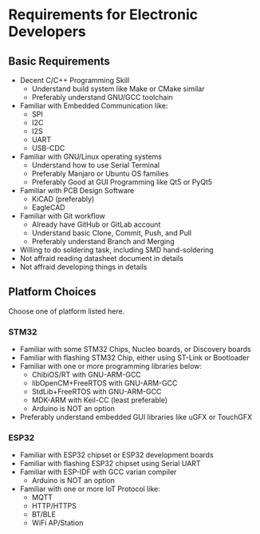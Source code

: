 # Requirements for Electronic Developers

## Basic Requirements
- Decent C/C++ Programming Skill
	+ Understand build system like Make or CMake similar
	+ Preferably understand GNU/GCC toolchain
- Familiar with Embedded Communication like:
	+ SPI
	+ I2C
	+ I2S
	+ UART
	+ USB-CDC
- Familiar with GNU/Linux operating systems
	+ Understand how to use Serial Terminal
	+ Preferably Manjaro or Ubuntu OS families
	+ Preferably Good at GUI Programming like Qt5 or PyQt5
- Familiar with PCB Design Software
	+ KiCAD (preferably)
	+ EagleCAD
- Familiar with Git workflow
	+ Already have GitHub or GitLab account
	+ Understand basic Clone, Commit, Push, and Pull
	+ Preferably understand Branch and Merging
- Willing to do soldering task, including SMD hand-soldering 
- Not affraid reading datasheet document in details
- Not affraid developing things in details

## Platform Choices

Choose one of platform listed here.

### STM32

- Familiar with some STM32 Chips, Nucleo boards, or Discovery boards
- Familiar with flashing STM32 Chip, either using ST-Link or Bootloader
- Familiar with one or more programming libraries below:
	+ ChibiOS/RT with GNU-ARM-GCC
	+ libOpenCM+FreeRTOS with GNU-ARM-GCC
	+ StdLib+FreeRTOS with GNU-ARM-GCC
	+ MDK-ARM with Keil-CC (least preferable)
	+ Arduino is NOT an option
- Preferably understand embedded GUI libraries like uGFX or TouchGFX

### ESP32

- Familiar with ESP32 chipset or ESP32 development boards
- Familiar with flashing ESP32 chipset using Serial UART
- Familiar with ESP-IDF with GCC varian compiler
	+ Arduino is NOT an option
- Familiar with one or more IoT Protocol like:
	+ MQTT
	+ HTTP/HTTPS
	+ BT/BLE
	+ WiFi AP/Station
 

